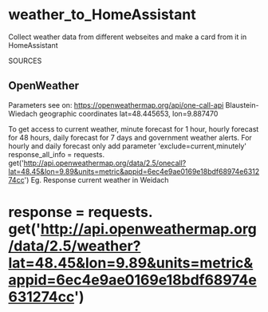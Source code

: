 # weather_to_HomeAssistant
Collect weather data from different webseites and make a card from it in HomeAssistant

SOURCES

OpenWeather
-----------
Parameters see on: https://openweathermap.org/api/one-call-api
Blaustein-Wiedach geographic coordinates lat=48.445653, lon=9.887470

To get access to current weather, minute forecast for 1 hour, hourly forecast for 48 hours, daily forecast for 7 days and government weather alerts.
For hourly and daily forecast only add parameter 'exclude=current,minutely'
response_all_info = requests. get('http://api.openweathermap.org/data/2.5/onecall?lat=48.45&lon=9.89&units=metric&appid=6ec4e9ae0169e18bdf68974e631274cc')
Eg.
Response current weather in Weidach
# response = requests. get('http://api.openweathermap.org/data/2.5/weather?lat=48.45&lon=9.89&units=metric&appid=6ec4e9ae0169e18bdf68974e631274cc')
